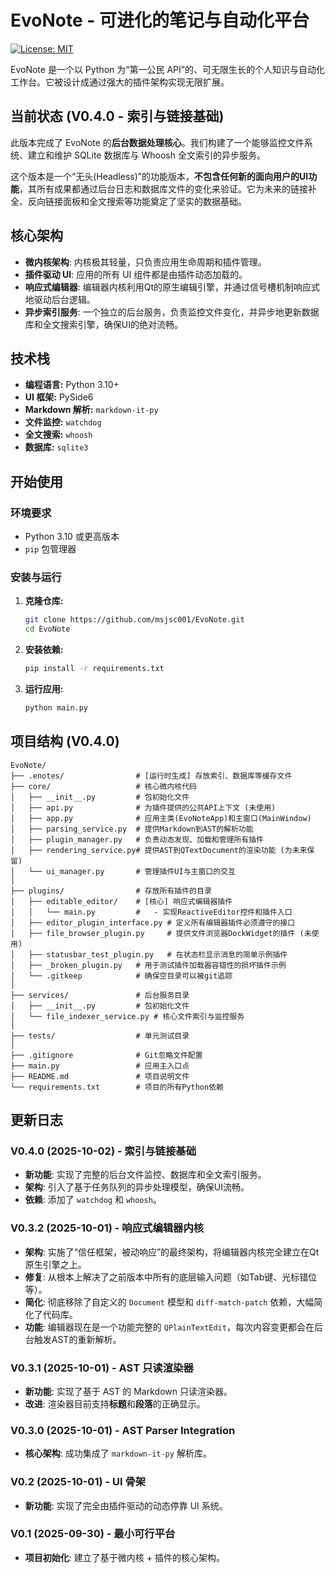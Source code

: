 # EvoNote - 可进化的笔记与自动化平台


[![License: MIT](https://img.shields.io/badge/License-MIT-yellow.svg)](https://opensource.org/licenses/MIT)

EvoNote 是一个以 Python 为“第一公民 API”的、可无限生长的个人知识与自动化工作台。它被设计成通过强大的插件架构实现无限扩展。

## 当前状态 (V0.4.0 - 索引与链接基础)

此版本完成了 EvoNote 的**后台数据处理核心**。我们构建了一个能够监控文件系统、建立和维护 SQLite 数据库与 Whoosh 全文索引的异步服务。

这个版本是一个“无头(Headless)”的功能版本，**不包含任何新的面向用户的UI功能**，其所有成果都通过后台日志和数据库文件的变化来验证。它为未来的链接补全、反向链接面板和全文搜索等功能奠定了坚实的数据基础。

## 核心架构

- **微内核架构**: 内核极其轻量，只负责应用生命周期和插件管理。
- **插件驱动 UI**: 应用的所有 UI 组件都是由插件动态加载的。
- **响应式编辑器**: 编辑器内核利用Qt的原生编辑引擎，并通过信号槽机制响应式地驱动后台逻辑。
- **异步索引服务**: 一个独立的后台服务，负责监控文件变化，并异步地更新数据库和全文搜索引擎，确保UI的绝对流畅。

## 技术栈

- **编程语言:** Python 3.10+
- **UI 框架:** PySide6
- **Markdown 解析:** `markdown-it-py`
- **文件监控:** `watchdog`
- **全文搜索:** `whoosh`
- **数据库:** `sqlite3`

## 开始使用

### 环境要求

- Python 3.10 或更高版本
- `pip` 包管理器

### 安装与运行

1.  **克隆仓库:**
    ```bash
    git clone https://github.com/msjsc001/EvoNote.git
    cd EvoNote
    ```

2.  **安装依赖:**
    ```bash
    pip install -r requirements.txt
    ```

3.  **运行应用:**
    ```bash
    python main.py
    ```

## 项目结构 (V0.4.0)

```
EvoNote/
├── .enotes/                # [运行时生成] 存放索引、数据库等缓存文件
├── core/                   # 核心微内核代码
│   ├── __init__.py         # 包初始化文件
│   ├── api.py              # 为插件提供的公共API上下文 (未使用)
│   ├── app.py              # 应用主类(EvoNoteApp)和主窗口(MainWindow)
│   ├── parsing_service.py  # 提供Markdown到AST的解析功能
│   ├── plugin_manager.py   # 负责动态发现、加载和管理所有插件
│   ├── rendering_service.py# 提供AST到QTextDocument的渲染功能 (为未来保留)
│   └── ui_manager.py       # 管理插件UI与主窗口的交互
│
├── plugins/                # 存放所有插件的目录
│   ├── editable_editor/    # [核心] 响应式编辑器插件
│   │   └── main.py         #   - 实现ReactiveEditor控件和插件入口
│   ├── editor_plugin_interface.py # 定义所有编辑器插件必须遵守的接口
│   ├── file_browser_plugin.py     # 提供文件浏览器DockWidget的插件 (未使用)
│   ├── statusbar_test_plugin.py   # 在状态栏显示消息的简单示例插件
│   ├── _broken_plugin.py   # 用于测试插件加载器容错性的损坏插件示例
│   └── .gitkeep            # 确保空目录可以被git追踪
│
├── services/               # 后台服务目录
│   ├── __init__.py         # 包初始化文件
│   └── file_indexer_service.py # 核心文件索引与监控服务
│
├── tests/                  # 单元测试目录
│
├── .gitignore              # Git忽略文件配置
├── main.py                 # 应用主入口点
├── README.md               # 项目说明文件
└── requirements.txt        # 项目的所有Python依赖
```

## 更新日志

### V0.4.0 (2025-10-02) - 索引与链接基础
- **新功能**: 实现了完整的后台文件监控、数据库和全文索引服务。
- **架构**: 引入了基于任务队列的异步处理模型，确保UI流畅。
- **依赖**: 添加了 `watchdog` 和 `whoosh`。

### V0.3.2 (2025-10-01) - 响应式编辑器内核
- **架构**: 实施了“信任框架，被动响应”的最终架构，将编辑器内核完全建立在Qt原生引擎之上。
- **修复**: 从根本上解决了之前版本中所有的底层输入问题（如Tab键、光标错位等）。
- **简化**: 彻底移除了自定义的 `Document` 模型和 `diff-match-patch` 依赖，大幅简化了代码库。
- **功能**: 编辑器现在是一个功能完整的 `QPlainTextEdit`，每次内容变更都会在后台触发AST的重新解析。

### V0.3.1 (2025-10-01) - AST 只读渲染器
- **新功能**: 实现了基于 AST 的 Markdown 只读渲染器。
- **改进**: 渲染器目前支持**标题**和**段落**的正确显示。

### V0.3.0 (2025-10-01) - AST Parser Integration
- **核心架构**: 成功集成了 `markdown-it-py` 解析库。

### V0.2 (2025-10-01) - UI 骨架
- **新功能**: 实现了完全由插件驱动的动态停靠 UI 系统。

### V0.1 (2025-09-30) - 最小可行平台
- **项目初始化**: 建立了基于微内核 + 插件的核心架构。
